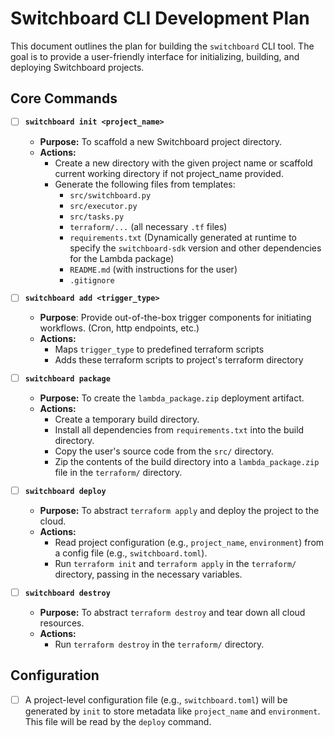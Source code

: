 # Switchboard CLI Development Plan

This document outlines the plan for building the `switchboard` CLI tool. The goal is to provide a user-friendly interface for initializing, building, and deploying Switchboard projects.

## Core Commands

- [ ] **`switchboard init <project_name>`**
    - **Purpose:** To scaffold a new Switchboard project directory.
    - **Actions:**
        - Create a new directory with the given project name or scaffold current working directory if not project_name provided.
        - Generate the following files from templates:
            - `src/switchboard.py`
            - `src/executor.py`
            - `src/tasks.py`
            - `terraform/...` (all necessary `.tf` files)
            - `requirements.txt` (Dynamically generated at runtime to specify the `switchboard-sdk` version and other dependencies for the Lambda package)
            - `README.md` (with instructions for the user)
            - `.gitignore`

- [ ] **`switchboard add <trigger_type>`**
    - **Purpose**: Provide out-of-the-box trigger components for initiating workflows. (Cron, http endpoints, etc.)
    - **Actions:**
        - Maps `trigger_type` to predefined terraform scripts
        - Adds these terraform scripts to project's terraform directory

- [ ] **`switchboard package`**
    - **Purpose:** To create the `lambda_package.zip` deployment artifact.
    - **Actions:**
        - Create a temporary build directory.
        - Install all dependencies from `requirements.txt` into the build directory.
        - Copy the user's source code from the `src/` directory.
        - Zip the contents of the build directory into a `lambda_package.zip` file in the `terraform/` directory.

- [ ] **`switchboard deploy`**
    - **Purpose:** To abstract `terraform apply` and deploy the project to the cloud.
    - **Actions:**
        - Read project configuration (e.g., `project_name`, `environment`) from a config file (e.g., `switchboard.toml`).
        - Run `terraform init` and `terraform apply` in the `terraform/` directory, passing in the necessary variables.

- [ ] **`switchboard destroy`**
    - **Purpose:** To abstract `terraform destroy` and tear down all cloud resources.
    - **Actions:**
        - Run `terraform destroy` in the `terraform/` directory.

## Configuration

- [ ] A project-level configuration file (e.g., `switchboard.toml`) will be generated by `init` to store metadata like `project_name` and `environment`. This file will be read by the `deploy` command.

